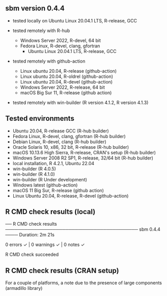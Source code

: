 
## sbm version 0.4.4

* tested locally on Ubuntu Linux 20.04.1 LTS, R-release, GCC

* tested remotely with R-hub 
  - Windows Server 2022, R-devel, 64 bit
  - Fedora Linux, R-devel, clang, gfortran
	- Ubuntu Linux 20.04.1 LTS, R-release, GCC

* tested remotely with github-action
  - Linux ubuntu 20.04, R-release (github-action)
  - Linux ubuntu 20.04, R-oldrel (github-action)
  - Linux ubuntu 20.04, R-devel (github-action)
  - Windows Server 2022, R-release, 64 bit
  - macOS Big Sur 11, R-release (github action)

- tested remotely with win-builder (R version 4.1.2, R version 4.1.3)

## Tested environments

* Ubuntu 20.04, R-release GCC (R-hub builder)
* Fedora Linux, R-devel, clang, gfortran (R-hub builder)
* Debian Linux, R-devel, clang (R-hub builder)
* Oracle Solaris 10, x86, 32 bit, R-release  (R-hub builder)
* macOS 10.13.6 High Sierra, R-release, CRAN's setup (R-hub builder)
* Windows Server 2008 R2 SP1, R-release, 32/64 bit (R-hub builder)
* local installation, R 4.2.1, Ubuntu 22.04
* win-builder (R 4.0.5)
* win-builder (R 4.1.0)
* win-builder (R Under development)
* Windows latest (github-action)
* macOS 11 Big Sur, R-release (github action)
* Linux Ubuntu 20.04, R-release, R-devel (github-action)

## R CMD check results (local)

── R CMD check results ────────────────────────────────────────── sbm 0.4.4 ────
Duration: 2m 21s

0 errors ✓ | 0 warnings ✓ | 0 notes ✓

R CMD check succeeded

## R CMD check results (CRAN setup)

For a couple of platforms, a note due to the presence of large components (armadillo library)
